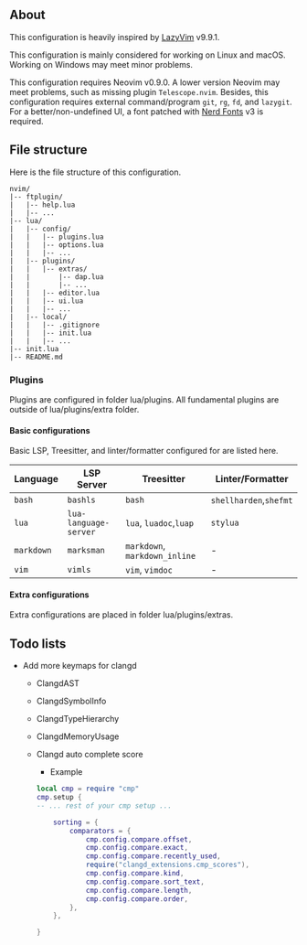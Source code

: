 ## About

This configuration is heavily inspired by
[LazyVim](https://github.com/LazyVim/LazyVim) v9.9.1.

This configuration is mainly considered for working on Linux and macOS. Working
on Windows may meet minor problems.

This configuration requires Neovim v0.9.0. A lower version Neovim may meet
problems, such as missing plugin `Telescope.nvim`. Besides, this configuration
requires external command/program `git`, `rg`, `fd`, and `lazygit`. For a
better/non-undefined UI, a font patched with [Nerd
Fonts](https://www.nerdfonts.com) v3 is required.

## File structure

Here is the file structure of this configuration.

```
nvim/
|-- ftplugin/
|   |-- help.lua
|   |-- ...
|-- lua/
|   |-- config/
|   |   |-- plugins.lua
|   |   |-- options.lua
|   |   |-- ...
|   |-- plugins/
|   |   |-- extras/
|   |       |-- dap.lua
|   |       |-- ...
|   |   |-- editor.lua
|   |   |-- ui.lua
|   |   |-- ...
|   |-- local/
|   |   |-- .gitignore
|   |   |-- init.lua
|   |   |-- ...
|-- init.lua
|-- README.md
```

### Plugins

Plugins are configured in folder lua/plugins. All fundamental plugins are
outside of lua/plugins/extra folder.

#### Basic configurations

Basic LSP, Treesitter, and linter/formatter configured for are listed here.

| Language   | LSP Server            | Treesitter                    | Linter/Formatter       |
| ---------- | --------------------- | ----------------------------- | ---------------------- |
| `bash`     | `bashls`              | `bash`                        | `shellharden`,`shefmt` |
| `lua`      | `lua-language-server` | `lua`, `luadoc`,`luap`        | `stylua`               |
| `markdown` | `marksman`            | `markdown`, `markdown_inline` | -                      |
| `vim`      | `vimls`               | `vim`, `vimdoc`               | -                      |

#### Extra configurations

Extra configurations are placed in folder lua/plugins/extras.

## Todo lists

- Add more keymaps for clangd

  - ClangdAST
  - ClangdSymbolInfo
  - ClangdTypeHierarchy
  - ClangdMemoryUsage
  - Clangd auto complete score

    - Example

    ```lua
    local cmp = require "cmp"
    cmp.setup {
    -- ... rest of your cmp setup ...

        sorting = {
            comparators = {
                cmp.config.compare.offset,
                cmp.config.compare.exact,
                cmp.config.compare.recently_used,
                require("clangd_extensions.cmp_scores"),
                cmp.config.compare.kind,
                cmp.config.compare.sort_text,
                cmp.config.compare.length,
                cmp.config.compare.order,
            },
        },

    }
    ```

